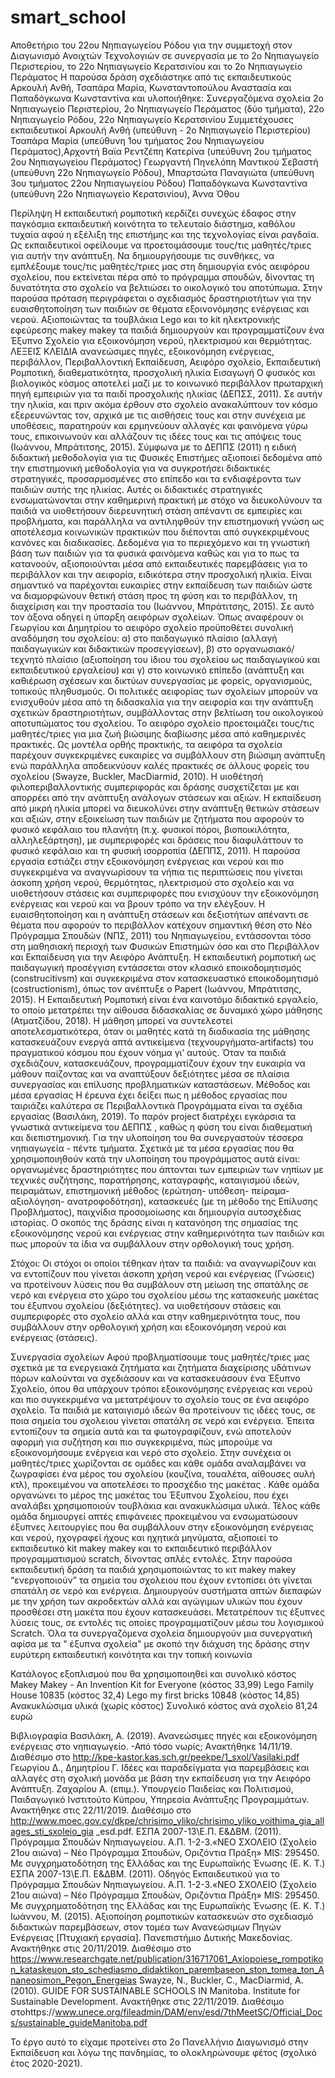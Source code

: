 # smart_school
Αποθετήριο του 22ου Νηπιαγωγείου Ρόδου για την συμμετοχή στον Διαγωνισμό  Ανοιχτών Τεχνολογιών σε συνεργασία με το 2ο Νηπιαγωγείο Περιστερίου, το 22ο Νηπιαγωγείο Κερατσινίου και το 2ο Νηπιαγωγείο Περάματος 
Η παρούσα δράση σχεδιάστηκε από τις εκπαιδευτικούς Αρκουλή Ανθή, Τσαπάρα Μαρία, Κωνσταντοπούλου Αναστασία και Παπαδόγκωνα Κωνσταντίνα και υλοποιήθηκε:
Συνεργαζόμενα σχολεία 2ο Νηπιαγωγείο Περιστερίου, 2ο Νηπιαγωγείο Περάματος (δύο τμήματα), 22ο Νηπιαγωγείο Ρόδου, 22ο Νηπιαγωγείο Κερατσινίου
Συμμετέχουσες εκπαιδευτικοί 
Αρκουλή Ανθή (υπεύθυνη - 2ο Νηπιαγωγείο Περιστερίου) 
Τσαπάρα Μαρία (υπεύθυνη 1ου τμήματος 2ου Νηπιαγωγείου Περάματος),Αρχοντή Βαϊα
Ρεντζέπη Κατερίνα (υπεύθυνη 2ου τμήματος 2ου Νηπιαγωγείου Περάματος) Γεωργαντή Πηνελόπη
Μαντικού Σεβαστή (υπεύθυνη 22ο Νηπιαγωγείο Ρόδου), Μπαρτσώτα Παναγιώτα (υπεύθυνη 3ου τμήματος 22ου Νηπιαγωγείου Ρόδου)
Παπαδόγκωνα Κωνσταντίνα (υπεύθυνη 22ο Νηπιαγωγείο Κερατσινίου), Άννα Όθου

Περίληψη
Η εκπαιδευτική ρομποτική κερδίζει συνεχώς έδαφος στην παγκόσμια εκπαιδευτική κοινότητα το τελευταίο διάστημα, καθόλου τυχαία αφού η εξέλιξη της επιστήμης και της τεχνολογίας είναι ραγδαία. Ως εκπαιδευτικοί οφείλουμε να προετοιμάσουμε τους/τις μαθητές/τριες για αυτήν την ανάπτυξη. Να δημιουργήσουμε τις συνθήκες, να εμπλέξουμε τους/τις μαθητές/τριες μας στη δημιουργία ενός αειφόρου σχολείου, που εκτείνεται πέρα από το πρόγραμμα σπουδών, δίνοντας τη δυνατότητα στο σχολείο να βελτιώσει το οικολογικό του αποτύπωμα. Στην παρούσα πρόταση περιγράφεται ο σχεδιασμός δραστηριοτήτων για την ευαισθητοποίηση των παιδιών σε θέματα εξοινονόμησης ενέργειας και νερού. Αξιοποιώντας  τα τουβλάκια Lego και τo kit ηλεκτρονικής εφεύρεσης  makey makey τα παιδιά δημιουργούν και προγραμματίζουν ένα Έξυπνο Σχολείο για εξοικονόμηση νερού, ηλεκτρισμού και θερμότητας.
ΛΕΞΕΙΣ ΚΛΕΙ∆ΙΑ
ανανεώσιµες πηγές, εξοικονόμηση ενέργειας, περιβάλλον, Περιβαλλοντική Εκπαίδευση, Αειφόρο σχολείο, Εκπαιδευτική Ρομποτική, διαθεματικότητα, προσχολική ηλικία
Εισαγωγή
Ο φυσικός και βιολογικός κόσμος αποτελεί μαζί με το κοινωνικό περιβάλλον πρωταρχική πηγή εμπειριών για τα παιδί προσχολικής ηλικίας (ΔΕΠΣΣ, 2011). Σε αυτήν την ηλικία, και πριν ακόμα έρθουν στο σχολείο ανακαλύπτουν τον κόσμο εξερευνώντας τον, αρχικά με τις αισθήσεις τους και στην συνέχεια με υποθέσεις, παρατηρούν και ερμηνεύουν αλλαγές και φαινόμενα γύρω τους, επικοινωνούν και αλλάζουν τις ιδέες τους και τις απόψεις τους  (Ιωάννου, Μπράτιτσης, 2015). Σύμφωνα με το ΔΕΠΠΣ (2011) η ειδική διδακτική μεθοδολογία για τις Φυσικές Επιστήμες αξιοποιεί δεδομένα από την επιστημονική μεθοδολογία για να συγκροτήσει διδακτικές στρατηγικές, προσαρμοσμένες στο επίπεδο και τα ενδιαφέροντα των παιδιών αυτής της ηλικίας. Αυτές οι διδακτικές στρατηγικές ενσωματώνονται στην καθημερινή πρακτική με στόχο να διευκολύνουν τα παιδιά να υιοθετήσουν διερευνητική στάση απέναντι σε εμπειρίες και προβλήματα, και παράλληλα να αντιληφθούν την επιστημονική γνώση ως αποτέλεσμα κοινωνικών πρακτικών που διέπονται από συγκεκριμένους κανόνες και διαδικασίες. Δεδομένα για το περιεχόμενο και τη γνωστική βάση των παιδιών για τα φυσικά φαινόμενα καθώς και για το πως τα κατανοούν, αξιοποιούνται μέσα από εκπαιδευτικές παρεμβάσεις για το περιβάλλον και την αειφορία, ειδικότερα στην προσχολική ηλικία. Είναι σημαντικό να παρέχονται ευκαιρίες στην εκπαίδευση των παιδιών ώστε να διαμορφώνουν θετική στάση προς τη φύση και το περιβάλλον, τη διαχείριση και την προστασία του (Ιωάννου, Μπράτιτσης, 2015). Σε αυτό τον άξονα οδηγεί η ύπαρξη αειφόρων σχολείων. Όπως αναφέρουν οι Γεωργίου και Δημητρίου το αειφόρο σχολείο προϋποθέτει συνολική αναδόμηση του σχολείου: α) στο παιδαγωγικό πλαίσιο (αλλαγή παιδαγωγικών και διδακτικών προσεγγίσεων), β) στο οργανωσιακό/τεχνητό πλαίσιο (αξιοποίηση του ίδιου του σχολείου ως παιδαγωγικού και εκπαιδευτικού εργαλείου) και γ) στο κοινωνικό επίπεδο (ανάπτυξη και καθιέρωση σχέσεων και δικτύων συνεργασίας με φορείς, οργανισμούς, τοπικούς πληθυσμούς. Οι πολιτικές αειφορίας των σχολείων μπορούν να ενισχυθούν μέσα από τη διδασκαλία για την αειφορία και την ανάπτυξη σχετικών δραστηριοτήτων, συμβάλλοντας στην βελτίωση του οικολογικού αποτυπώματος του σχολείου. Το αειφόρο σχολείο προετοιμάζει τους/τις μαθητές/τριες για μια ζωή βιώσιμης διαβίωσης μέσα από καθημερινές πρακτικές. Ως μοντέλα ορθής πρακτικής, τα αειφόρα τα σχολεία παρέχουν συγκεκριμένες ευκαιρίες να συμβάλλουν στη βιώσιμη ανάπτυξη ενώ παράλληλα αποδεικνύουν καλές πρακτικές σε άλλους φορείς του σχολείου (Swayze, Buckler, MacDiarmid, 2010). Η υιοθέτησή φιλοπεριβαλλοντικής συμπεριφοράς και δράσης συσχετίζεται με και απορρέει από την ανάπτυξη ανάλογων στάσεων και αξιών. Η εκπαίδευση από μικρή ηλικία μπορεί να διευκολύνει στην ανάπτυξη θετικών στάσεων και αξιών, στην εξοικείωση των παιδιών με ζητήματα που αφορούν το φυσικό κεφάλαιο του πλανήτη (π.χ. φυσικοί πόροι, βιοποικιλότητα, αλληλεξάρτηση), με συμπεριφορές και δράσεις που διαφυλάττουν το φυσικό κεφάλαιο και τη φυσική ισορροπία (ΔΕΠΠΣ, 2011). Η παρούσα εργασία εστιάζει στην εξοικονόμηση ενέργειας και νερού και πιο συγκεκριμένα να αναγνωρίσουν τα νήπια τις περιπτώσεις που γίνεται άσκοπη χρήση νερού, θερμότητας, ηλεκτρισμού στο σχολείο και να υιοθετήσουν στάσεις και συμπεριφορές που ενισχύουν την εξοικονόμηση ενέργειας και νερού και να βρουν τρόπο να την ελέγξουν. Η ευαισθητοποίηση και η ανάπτυξη στάσεων και δεξιοτήτων απέναντι σε θέματα που αφορούν το περιβάλλον κατέχουν σημαντική θέση στο Νέο Πρόγραμμα Σπουδών (ΝΠΣ, 2011) του Νηπιαγωγείου, εντάσσονται τόσο στη μαθησιακή περιοχή των Φυσικών Επιστημών όσο και στο Περιβάλλον και Εκπαίδευση για την Αειφόρο Ανάπτυξη. Η εκπαιδευτική ρομποτική ως παιδαγωγική προσέγγιση εντάσσεται στον κλασικό εποικοδομητισμός (construcitivsm) και συγκεκριμένα στον κατασκευαστικό εποικοδομητισμό (costructionism), όπως τον ανέπτυξε ο Papert (Ιωάννου, Μπράτιτσης, 2015).  Η Εκπαιδευτική Ρομποτική είναι ένα καινοτόμο διδακτικό εργαλείο, το οποίο μετατρέπει την αίθουσα διδασκαλίας σε δυναμικό χώρο μάθησης (Ατματζίδου, 2018). H μάθηση μπορεί να συντελεστεί αποτελεσματικότερα, όταν οι μαθητές κατά τη διαδικασία της μάθησης κατασκευάζουν ενεργά απτά αντικείμενα (τεχνουργήματα-artifacts) του πραγματικού κόσμου που έχουν νόημα γι’ αυτούς.  Όταν τα παιδιά σχεδιάζουν, κατασκευάζουν, προγραμματίζουν έχουν την ευκαιρία να μάθουν παίζοντας και να αναπτύξουν δεξιότητες μέσα σε πλαίσια συνεργασίας και επίλυσης προβληματικών καταστάσεων.
Μέθοδος και μέσα εργασίας
Η έρευνα έχει δείξει πως η μέθοδος εργασίας που ταιριάζει καλύτερα σε Περιβαλλοντικά Προγράμματα είναι τα σχέδια εργασίας (Βασιλάκη, 2019). Το παρόν project διατρέχει εγκάρσια τα γνωστικά αντικείμενα του ΔΕΠΠΣ , καθώς η φύση του είναι διαθεματική και διεπιστημονική. Για την υλοποίηση του θα συνεργαστούν τέσσερα νηπιαγωγεία - πέντε τμήματα. Σχετικά µε τα μέσα εργασίας που θα χρησιμοποιηθούν κατά την υλοποίηση του προγράμματος αυτά είναι: οργανωμένες δραστηριότητες που άπτονται των εμπειριών των νηπίων με τεχνικές συζήτησης, παρατήρησης, καταγραφής, καταιγισμού ιδεών, πειραμάτων, επιστημονική µέθοδος (ερώτηση- υπόθεση- πείραµα- αξιολόγηση- ανατροφοδότηση), κατασκευές (µε τη µέθοδο της Επίλυσης Προβλήματος), παιχνίδια προσομοίωσης και δηµιουργία αυτοσχέδιας ιστορίας. 
Ο σκοπός της δράσης είναι η κατανόηση της σημασίας της εξοικονόμησης νερού και ενέργειας στην καθημερινότητα των παιδιών και πως μπορούν τα ίδια να συμβάλλουν στην ορθολογική τους χρήση.

Στόχοι: Οι  στόχοι οι οποίοι τέθηκαν ήταν τα παιδιά:
να αναγνωρίζουν και να εντοπίζουν που γίνεται άσκοπη χρήση νερού και ενέργειας (Γνώσεις)
να προτείνουν λύσεις που θα συμβάλουν στη μείωση της σπατάλης σε νερό και ενέργεια στο χώρο του σχολείου μέσω της κατασκευής μακέτας του έξυπνου σχολείου (δεξιότητες).
να υιοθετήσουν στάσεις και συμπεριφορές στο σχολείο αλλά και στην καθημερινότητα τους, που συμβάλλουν  στην ορθολογική χρήση και εξοικονόμηση νερού και ενέργειας (στάσεις).

Συνεργασία σχολείων
Αφού προβληματίσουμε τους μαθητές/τριες μας σχετικά με τα ενεργειακά ζητήματα και ζητήματα διαχείρισης υδάτινων πόρων καλούνται να σχεδιάσουν και να κατασκευάσουν ένα Έξυπνο Σχολείο, όπου θα υπάρχουν τρόποι εξοικονόμησης ενέργειας και νερού και πιο συγκεκριμένα να μετατρέψουν το σχολείο τους σε ένα αειφόρο σχολείο. Τα παιδιά με καταιγισμό ιδεών θα προτείνουν τις ιδέες τους, σε ποια σημεία του σχολειου γίνεται σπατάλη σε νερό και ενέργεια. Έπειτα εντοπίζουν τα σημεία αυτά και τα φωτογραφίζουν, ενώ αποτελούν αφορμή για συζήτηση και πιο συγκεκριμένα, πώς μπορούμε να εξοικονομήσουμε ενέργεια και νερό στο σχολείο.  Στην συνέχεια οι μαθητές/τριες χωρίζονται σε ομάδες και κάθε ομάδα αναλαμβάνει να ζωγραφίσει ένα μέρος του σχολείου (κουζίνα, τουαλέτα, αίθουσες αυλή κτλ), προκειμένου να αποτελέσει το προσχέδιο της μακέτας . Κάθε ομάδα οργανώνει το μέρος της μακέτας του Έξυπνου Σχολείου, που έχει αναλάβει χρησιμοποιούν τουβλάκια και ανακυκλώσιμα υλικά. Τέλος κάθε ομάδα δημιουργεί απτές επιφάνειες προκειμένου να ενσωματώσουν έξυπνες λειτουργίες που θα συμβάλλουν στην εξοικονόμηση ενέργειας και νερού, ηχογραφεί ήχους και ηχητικά μηνύματα, αξιοποιεί το εκπαιδευτικό kit  makey makey και το εκπαιδευτικό περιβάλλον προγραμματισμού scratch, δίνοντας απλές εντολές. Στην παρούσα εκπαιδευτική δράση τα παιδιά χρησιμοποιώντας το κιτ makey makey “ενεργοποιούν” τα σημεία του σχολειου που έχουν εντοπίσει ότι γίνεται σπατάλη σε νερό και ενέργεια. Δημιουργούν συστήματα απτών διεπαφών με την χρήση των ακροδεκτών αλλά και αγώγιμων υλικών που έχουν προσθέσει στη μακέτα που έχουν κατασκευάσει. Μετατρέπουν τις έξυπνες λύσεις τους, σε εντολές τις οποίες προγραμματίζουν μέσω του λογισμικού  Scratch. Όλα τα συνεργαζόμενα σχολεία δημιουργούν μια συνεργατική αφίσα με τα " έξυπνα σχολεία" με σκοπό την διάχυση της δράσης στην ευρύτερη εκπαιδευτική κοινότητα και την τοπική κοινωνία
  
 Κατάλογος εξοπλισμού που θα χρησιμοποιηθεί και συνολικό κόστος
 Makey Makey - An Invention Kit for Everyone (κόστος 33,99)
Lego Family House 10835 (κόστος 32,4)
Lego my first bricks 10848 (κόστος 14,85)
Ανακυκλώσιμα υλικά (χωρίς κόστος)
Συνολικό κόστος ανά σχολείο 81,24 ευρώ

Βιβλιογραφία
Βασιλάκη, Α. (2019). Ανανεώσιμες πηγές και εξοικονόμηση ενέργειας στο νηπιαγωγείο. -Από τόσο νωρίς; Aνακτήθηκε 14/11/19. Διαθέσιμο στο http://kpe-kastor.kas.sch.gr/peekpe/1_sxol/Vasilaki.pdf
Γεωργίου Δ., Δημητρίου Γ. Ιδέες και παραδείγματα για παρεμβάσεις και αλλαγές στη σχολική μονάδα με βάση την εκπαίδευση για την Αειφόρο Ανάπτυξη. Ζαχαρίου Α. (επιμ.). Υπουργείο Παιδείας και Πολιτισμού, Παιδαγωγικό Ινστιτούτο Κύπρου, Υπηρεσία Ανάπτυξης Προγραμμάτων. Ανακτήθηκε στις 22/11/2019. Διαθέσιμο στο http://www.moec.gov.cy/dkpe/chrisimo_yliko/chrisimo_yliko_voithima_gia_allages_sti_sxoleio_gia _esd.pdf.
ΕΣΠΑ 2007-13\Ε.Π. Ε&ΔΒΜ. (2011). Πρόγραμμα Σπουδών Νηπιαγωγείου. Α.Π. 1-2-3.«ΝΕΟ ΣΧΟΛΕΙΟ (Σχολείο 21ου αιώνα) – Νέο Πρόγραμμα Σπουδών, Οριζόντια Πράξη» MIS: 295450. Με συγχρηματοδότηση της Ελλάδας και της Ευρωπαϊκής Ένωσης (Ε. Κ. Τ.)
ΕΣΠΑ 2007-13\Ε.Π. Ε&ΔΒΜ. (2011). Οδηγός Εκπαιδευτικού για το Πρόγραμμα Σπουδών Νηπιαγωγείου. Α.Π. 1-2-3.«ΝΕΟ ΣΧΟΛΕΙΟ (Σχολείο 21ου αιώνα) – Νέο Πρόγραμμα Σπουδών, Οριζόντια Πράξη» MIS: 295450. Με συγχρηματοδότηση της Ελλάδας και της Ευρωπαϊκής Ένωσης (Ε. Κ. Τ.)
Ιωάννου, Μ. (2015). Αξιοποίηση ρομποτικών κατασκευών στο σχεδιασμό διδακτικών παρεμβάσεων, στον τομέα των Ανανεώσιμων Πηγών Ενέργειας [Πτυχιακή εργασία]. Πανεπιστήμιο Δυτικής Μακεδονίας. Ανακτήθηκε στις 20/11/2019. Διαθέσιμο στο https://www.researchgate.net/publication/316717061_Axiopoiese_rompotikon_kataskeuon_sto_schediasmo_didaktikon_parembaseon_ston_tomea_ton_Ananeosimon_Pegon_Energeias
Swayze, Ν., Buckler, C., MacDiarmid, A. (2010). GUIDE FOR SUSTAINABLE SCHOOLS IN Manitoba. Institute for Sustainable Development. Ανακτήθηκε στις 22/11/2019. Διαθέσιμο στοhttps://www.unece.org/fileadmin/DAM/env/esd/7thMeetSC/Official_Docs/sustainable_guideManitoba.pdf

Το έργο αυτό το είχαμε προτείνει στο 2ο Πανελλήνιο Διαγωνισμό στην Εκπαίδευση και λόγω της πανδημίας,  το ολοκληρώνουμε φέτος (σχολικό έτος 2020-2021).
